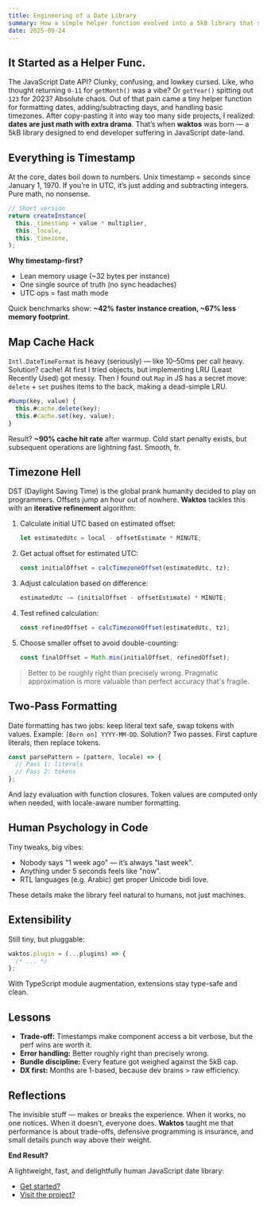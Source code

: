 ```yaml
---
title: Engineering of a Date Library
summary: How a simple helper function evolved into a 5kB library that solves JavaScript date manipulation problems.
date: 2025-09-24
---
```


## It Started as a Helper Func.

The JavaScript Date API? Clunky, confusing, and lowkey cursed. Like, who thought returning `0-11` for `getMonth()` was a vibe? Or `getYear()` spitting out `123` for 2023? Absolute chaos. Out of that pain came a tiny helper function for formatting dates, adding/subtracting days, and handling basic timezones. After copy-pasting it into way too many side projects, I realized: **dates are just math with extra drama**. That’s when **waktos** was born — a 5kB library designed to end developer suffering in JavaScript date-land.

## Everything is Timestamp

At the core, dates boil down to numbers. Unix timestamp = seconds since January 1, 1970. If you’re in UTC, it’s just adding and subtracting integers. Pure math, no nonsense.

```ts /timestamp/
// Short version
return createInstance(
  this._timestamp + value * multiplier,
  this._locale,
  this._timezone,
);
```

**Why timestamp-first?**

- Lean memory usage (~32 bytes per instance)
- One single source of truth (no sync headaches)
- UTC ops = fast math mode

Quick benchmarks show: **~42% faster instance creation, ~67% less memory footprint**.

## Map Cache Hack

`Intl.DateTimeFormat` is heavy (seriously) — like 10–50ms per call heavy. Solution? cache! At first I tried objects, but implementing LRU (Least Recently Used) got messy. Then I found out `Map` in JS has a secret move: `delete` + `set` pushes items to the back, making a dead-simple LRU.

```ts {2-3}
#bump(key, value) {
  this.#cache.delete(key);
  this.#cache.set(key, value);
}
```

Result? **~90% cache hit rate** after warmup. Cold start penalty exists, but subsequent operations are lightning fast. Smooth, fr.

## Timezone Hell

DST (Daylight Saving Time) is the global prank humanity decided to play on programmers. Offsets jump an hour out of nowhere. **Waktos** tackles this with an **iterative refinement** algorithm:

1. Calculate initial UTC based on estimated offset:

   ```ts
   let estimatedUtc = local - offsetEstimate * MINUTE;
   ```

2. Get actual offset for estimated UTC:

   ```ts
   const initialOffset = calcTimezoneOffset(estimatedUtc, tz);
   ```

3. Adjust calculation based on difference:

   ```ts
   estimatedUtc -= (initialOffset - offsetEstimate) * MINUTE;
   ```

4. Test refined calculation:

   ```ts
   const refinedOffset = calcTimezoneOffset(estimatedUtc, tz);
   ```

5. Choose smaller offset to avoid double-counting:

   ```ts
   const finalOffset = Math.min(initialOffset, refinedOffset);
   ```

> Better to be roughly right than precisely wrong. Pragmatic approximation is more valuable than perfect accuracy that's fragile.

## Two-Pass Formatting

Date formatting has two jobs: keep literal text safe, swap tokens with values. Example: `[Born on] YYYY-MM-DD`. Solution? Two passes. First capture literals, then replace tokens.

```ts
const parsePattern = (pattern, locale) => {
  // Pass 1: literals
  // Pass 2: tokens
};
```

And lazy evaluation with function closures. Token values are computed only when needed, with locale-aware number formatting.

## Human Psychology in Code

Tiny tweaks, big vibes:

- Nobody says "1 week ago" — it’s always "last week".
- Anything under 5 seconds feels like "now".
- RTL languages (e.g. Arabic) get proper Unicode bidi love.

These details make the library feel natural to humans, not just machines.

## Extensibility

Still tiny, but pluggable:

```ts
waktos.plugin = (...plugins) => {
  /* ... */
};
```

With TypeScript module augmentation, extensions stay type-safe and clean.

## Lessons

- **Trade-off:** Timestamps make component access a bit verbose, but the perf wins are worth it.
- **Error handling:** Better roughly right than precisely wrong.
- **Bundle discipline:** Every feature got weighed against the 5kB cap.
- **DX first:** Months are 1-based, because dev brains > raw efficiency.

## Reflections

The invisible stuff — makes or breaks the experience. When it works, no one notices. When it doesn’t, everyone does. **Waktos** taught me that performance is about trade-offs, defensive programming is insurance, and small details punch way above their weight.

**End Result?**

A lightweight, fast, and delightfully human JavaScript date library:

- [Get started?](https://www.npmjs.com/package/waktos)
- [Visit the project?](https://github.com/fauziralpiandi/waktos)
